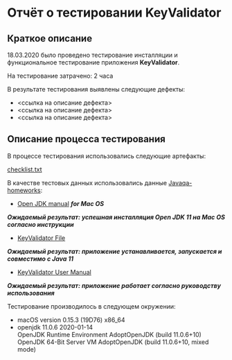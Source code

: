 # Отчёт о тестировании KeyValidator

## Краткое описание

18.03.2020 было проведено тестирование инсталляции и функциональное тестирование приложения **KeyValidator**.

На тестирование затрачено: 2 часа

В результате тестирования выявлены следующие дефекты:

* <ссылка на описание дефекта>
* <ссылка на описание дефекта>
* <ссылка на описание дефекта>

## Описание процесса тестирования

В процессе тестирования использовались следующие артефакты:

[checklist.txt](checklist.txt)

В качестве тестовых данных использовались данные [Javaqa-homeworks](https://github.com/netology-code/javaqa-homeworks/tree/master/intro):

* [Open JDK manual](https://github.com/netology-code/javaqa-homeworks/blob/master/intro/openjdk11-manual.md) ***for Mac OS***

***Ожидаемый результат: успешная инсталляция Open JDK 11 на Mac OS согласно инструкции***

* [KeyValidator File](https://github.com/netology-code/javaqa-homeworks/blob/master/intro/artifacts/KeyValidator.class)

***Ожидаемый результат: приложение устанавливается, запускается и совместимо с Java 11***

* [KeyValidator User Manual](https://github.com/netology-code/javaqa-homeworks/blob/master/intro/user-manual.md)

***Ожидаемый результат: приложение работает согласно руководству использования***

Тестирование производилось в следующем окружении:

* macOS version 0.15.3 (19D76) x86_64
* openjdk 11.0.6 2020-01-14  
OpenJDK Runtime Environment AdoptOpenJDK (build 11.0.6+10)  
OpenJDK 64-Bit Server VM AdoptOpenJDK (build 11.0.6+10, mixed mode)
